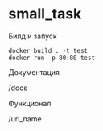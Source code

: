 # small_task

Билд и запуск 

```commandline
docker build . -t test
docker run -p 80:80 test
```

Документация

/docs

Функционал

/url_name
